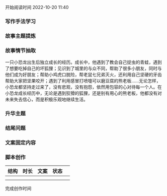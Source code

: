 开始阅读时间 2022-10-20  11:40

### 写作手法学习


### 故事主题提炼


### 故事情节抽取
一只小恐龙出生后独立成长的经历。成长中，他遇到了教会自己捉虫的青蛙，遇到了想要吃掉自己的坏狐狸；见识到了城里的与众不同，帮助了很多小朋友，同时与他们成为好朋友；帮助小鸡虎口脱险，帮老鼠七兄弟灭火，还利用自己坚硬的牙齿帮助大家把坚果咬开；遇到了利用感冒打喷嚏可以磨豆腐的熊老板……无论怎样，小恐龙都坚持走过来了，没有悲观，没有抱怨，依然用包容的心对待每一个人。在小恐龙成长经历中，无论是遇到狡猾的狐狸，还是别有用心的熊老板，他都没有对未来失去信心，而是积极乐观地继续生活。


### 升华主题

### 结尾问题

### 文案固定内容


### 脚本创作

| 结构 | 时长 | 文案 | 状态 |     |
| ---- | ---- | ---- | ---- | --- |
|      |      |      |      |     |
|      |      |      |      |     |

完成创作时间  